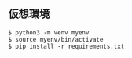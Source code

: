 ## 仮想環境

```
$ python3 -m venv myenv
$ source myenv/bin/activate
$ pip install -r requirements.txt
```